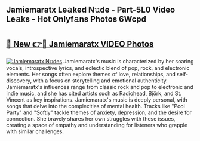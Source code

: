 ## Jamiemaratx Le𝚊ked N𝚞de - Part-5L0 Video Le𝚊ks - Hot Onlyf𝚊ns Photos 6Wcpd

# <h2><a href="http://ab14096.deff.icu/?id=Jamiemaratx">🔗 New 👉🔴 Jamiemaratx VIDEO Photos</a></h2>

[![Jamiemaratx N𝚞des](https://i.imgur.com/rIISA9y.gif)](http://ab14096.deff.icu/?id=Jamiemaratx)
Jamiemaratx's music is characterized by her soaring vocals, introspective lyrics, and eclectic blend of pop, rock, and electronic elements. Her songs often explore themes of love, relationships, and self-discovery, with a focus on storytelling and emotional authenticity. Jamiemaratx's influences range from classic rock and pop to electronic and indie music, and she has cited artists such as Radiohead, Björk, and St. Vincent as key inspirations. Jamiemaratx's music is deeply personal, with songs that delve into the complexities of mental health. Tracks like "Pool Party" and "Softly" tackle themes of anxiety, depression, and the desire for connection. She bravely shares her own struggles with these issues, creating a space of empathy and understanding for listeners who grapple with similar challenges.
